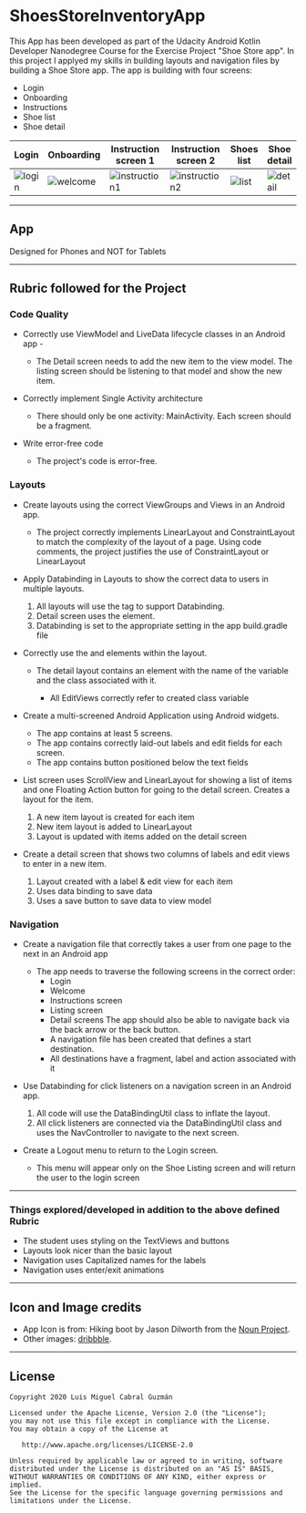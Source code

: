 # ShoesStoreInventoryApp


This App has been developed as part of the Udacity Android Kotlin Developer Nanodegree Course for the Exercise Project "Shoe Store app". In this project I applyed my skills in building layouts and navigation files by building a Shoe Store app. The app is building with four screens:

* Login
* Onboarding
* Instructions
* Shoe list
* Shoe detail

|Login|Onboarding|Instruction screen 1|Instruction screen 2|Shoes list|Shoe detail|
|---|---|---|---|---|---|
|![login](https://github.com/midos189/midos189/blob/main/images/login.png)|![welcome](https://github.com/midos189/midos189/blob/main/images/welcome.png)|![instruction1](https://github.com/midos189/midos189/blob/main/images/instruction_1.png)|![instruction2](https://github.com/midos189/midos189/blob/main/images/instruction_2.png)|![list](https://github.com/midos189/midos189/blob/main/images/shoe_list.png)|![detail](https://github.com/midos189/midos189/blob/main/images/shoe_detail.png)|
---

## App 
Designed for Phones and NOT for Tablets

---

## Rubric followed for the Project

### Code Quality

* Correctly use ViewModel and LiveData lifecycle classes in an Android app -
	* The Detail screen needs to add the new item to the view model. The listing screen should be listening to that model and show the new item.

* Correctly implement Single Activity architecture
	* There should only be one activity: MainActivity. Each screen should be a fragment.

* Write error-free code
	* The project's code is error-free.

### Layouts
      
* Create layouts using the correct ViewGroups and Views in an Android app.
	* The project correctly implements LinearLayout and ConstraintLayout to match the complexity of the layout of a page. Using code comments, the project justifies the use of ConstraintLayout or LinearLayout

* Apply Databinding in Layouts to show the correct data to users in multiple layouts.
	1. All layouts will use the <layout> tag to support Databinding.
	2. Detail screen uses the <data> element.
	3. Databinding is set to the appropriate setting in the app build.gradle file 

* Correctly use the <data> and <variable> elements within the layout.
	* The detail layout contains an <data> element with the name of the variable and the class associated with it.
		* All EditViews correctly refer to created class variable

* Create a multi-screened Android Application using Android widgets.
	* The app contains at least 5 screens.
	* The app contains correctly laid-out labels and edit fields for each screen.
	* The app contains button positioned below the text fields

* List screen uses ScrollView and LinearLayout for showing a list of items and one Floating Action button for going to the detail screen.
Creates a layout for the item.
	1. A new item layout is created for each item
	2. New item layout is added to LinearLayout
	3. Layout is updated with items added on the detail screen
      
* Create a detail screen that shows two columns of labels and edit views to enter in a new item.
	1. Layout created with a label & edit view for each item
	2. Uses data binding to save data
	3. Uses a save button to save data to view model

### Navigation

* Create a navigation file that correctly takes a user from one page to the next in an Android app
	* The app needs to traverse the following screens in the correct order:
      	* Login
      	* Welcome
      	* Instructions screen
      	* Listing screen
      	* Detail screens
            The app should also be able to navigate back via the back arrow or the back button.
      	* A navigation file has been created that defines a start destination.
      	* All destinations have a fragment, label and action associated with it

* Use Databinding for click listeners on a navigation screen in an Android app.
	1. All code will use the DataBindingUtil class to inflate the layout.
	2. All click listeners are connected via the DataBindingUtil class and uses the NavController to navigate to the next screen.   

* Create a Logout menu to return to the Login screen.
	* This menu will appear only on the Shoe Listing screen and will return the user to the login screen
      
---

### Things explored/developed in addition to the above defined Rubric

* The student uses styling on the TextViews and buttons
* Layouts look nicer than the basic layout
* Navigation uses Capitalized names for the labels
* Navigation uses enter/exit animations

---

## Icon and Image credits

* App Icon is from: Hiking boot by Jason Dilworth from the  [Noun Project](https://thenounproject.com/).
* Other images: [dribbble](https://dribbble.com/).

---


## License

```
Copyright 2020 Luis Miguel Cabral Guzmán

Licensed under the Apache License, Version 2.0 (the "License"); 
you may not use this file except in compliance with the License. 
You may obtain a copy of the License at

   http://www.apache.org/licenses/LICENSE-2.0
   
Unless required by applicable law or agreed to in writing, software
distributed under the License is distributed on an "AS IS" BASIS,
WITHOUT WARRANTIES OR CONDITIONS OF ANY KIND, either express or implied.
See the License for the specific language governing permissions and
limitations under the License.
```
